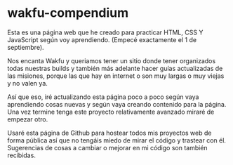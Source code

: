 # wakfu-compendium

Esta es una página web que he creado para practicar HTML, CSS Y JavaScript según voy aprendiendo. (Empecé exactamente el 1 de septiembre).

Nos encanta Wakfu y queriamos tener un sitio donde tener organizados todas nuestras builds y también más adelante hacer guías actualizadas de las misiones, porque las que hay en internet o son muy largas o muy viejas y no valen ya.

Así que eso, iré actualizando esta página poco a poco según vaya aprendiendo cosas nuevas y según vaya creando contenido para la página. Una vez termine tenga este proyecto relativamente avanzado miraré de empezar otro.

Usaré esta página de Github para hostear todos mis proyectos web de forma pública así que no tengáis miedo de mirar el código y trastear con él. Sugerencias de cosas a cambiar o mejorar en mi código son también recibidas.
